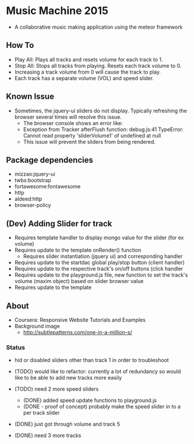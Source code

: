 # Music Machine 2015

* A collaborative music making application using the meteor framework

## How To
* Play All: Plays all tracks and resets volume for each track to 1.
* Stop All: Stops all tracks from playing. Resets each track volume to 0.
* Increasing a track volume from 0 will cause the track to play.
* Each track has a separate volume (VOL) and speed slider.

## Known Issue

* Sometimes, the jquery-ui sliders do not display. Typically refreshing the browser several times will resolve this issue.
  * The browser console shows an error like:
  * Exception from Tracker afterFlush function: debug.js:41 TypeError: Cannot read property 'sliderVolume1' of undefined at null
  * This issue will prevent the sliders from being rendered. 

## Package dependencies
* mizzao:jquery-ui
* twbs:bootstrap
* fortawesome:fontawesome
* http
* aldeed:http
* browser-policy

## (Dev) Adding Slider for track
* Requires template handler to display mongo value for the slider (for ex volume)
* Requires update to the template onRender() function
  * Requires slider instantiation (jquery ui) and corresponding handler
* Requires update to the startdac global play/stop button (client handler)
* Requires update to the respective track's on/off buttons (click handler
* Requires update to the playground.js file, new function to set the track's volume (maxim object) based on slider browser value
* Requires update to the template

## About
* Coursera: Responsive Website Tutorials and Examples
* Background image
  * http://subtlepatterns.com/one-in-a-million-s/

### Status
* hid or disabled sliders other than track 1 in order to troubleshoot

* (TODO) would like to refactor: currently a lot of redundancy so would like to be able to add new tracks more easily
* (TODO) need 2 more speed sliders
  * (DONE) added speed update functions to playground.js
  * (DONE - proof of concept) probably make the speed slider in to a per track slider
* (DONE) just got through volume and track 5
* (DONE) need 3 more tracks